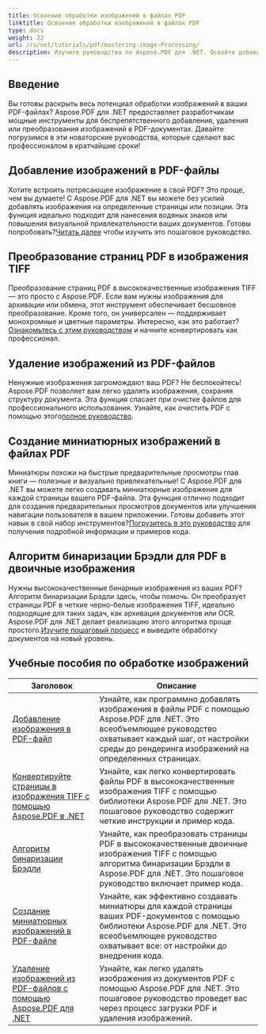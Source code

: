 ```yaml
---
title: Освоение обработки изображений в файлах PDF
linktitle: Освоение обработки изображений в файлах PDF
type: docs
weight: 22
url: /ru/net/tutorials/pdf/mastering-image-Processing/
description: Изучите руководства по Aspose.PDF для .NET. Освойте добавление, преобразование и управление изображениями в файлах PDF с помощью простых в использовании, оптимизированных для SEO руководств и примеров кода.
---
```

## Введение

Вы готовы раскрыть весь потенциал обработки изображений в ваших PDF-файлах? Aspose.PDF для .NET предоставляет разработчикам мощные инструменты для беспрепятственного добавления, удаления или преобразования изображений в PDF-документах. Давайте погрузимся в эти новаторские руководства, которые сделают вас профессионалом в кратчайшие сроки!

## Добавление изображений в PDF-файлы  

 Хотите встроить потрясающее изображение в свой PDF? Это проще, чем вы думаете! С Aspose.PDF для .NET вы можете без усилий добавлять изображения на определенные страницы или позиции. Эта функция идеально подходит для нанесения водяных знаков или повышения визуальной привлекательности ваших документов. Готовы попробовать?[Читать далее](./adding-image/) чтобы изучить это пошаговое руководство.

## Преобразование страниц PDF в изображения TIFF  

Преобразование страниц PDF в высококачественные изображения TIFF — это просто с Aspose.PDF. Если вам нужны изображения для архивации или обмена, этот инструмент обеспечивает бесшовное преобразование. Кроме того, он универсален — поддерживает монохромные и цветные параметры. Интересно, как это работает?[Ознакомьтесь с этим руководством](./convert-pages-to-tiff-images/) и начните конвертировать как профессионал.

## Удаление изображений из PDF-файлов  

 Ненужные изображения загромождают ваш PDF? Не беспокойтесь! Aspose.PDF позволяет вам легко удалять изображения, сохраняя структуру документа. Эта функция спасает при очистке файлов для профессионального использования. Узнайте, как очистить PDF с помощью этого[полное руководство](./delete-images-from-pdf-files/).  

## Создание миниатюрных изображений в файлах PDF  

Миниатюры похожи на быстрые предварительные просмотры глав книги — полезные и визуально привлекательные! С Aspose.PDF для .NET вы можете легко создавать миниатюрные изображения для каждой страницы вашего PDF-файла. Эта функция отлично подходит для создания предварительных просмотров документов или улучшения навигации пользователя в вашем приложении. Готовы добавить этот навык в свой набор инструментов?[Погрузитесь в это руководство](./creating-thumbnail-images/) для получения подробной информации и примеров кода.

## Алгоритм бинаризации Брэдли для PDF в двоичные изображения  

 Нужны высококачественные бинарные изображения из ваших PDF? Алгоритм бинаризации Брэдли здесь, чтобы помочь. Он преобразует страницы PDF в четкие черно-белые изображения TIFF, идеально подходящие для таких задач, как архивация документов или OCR. Aspose.PDF для .NET делает реализацию этого алгоритма проще простого.[Изучите пошаговый процесс](./bradley-binarization-algorithm/) и выведите обработку документов на новый уровень.

## Учебные пособия по обработке изображений
| Заголовок | Описание |
| --- | --- | 
| [Добавление изображения в PDF-файл](./adding-image/) | Узнайте, как программно добавлять изображения в файлы PDF с помощью Aspose.PDF для .NET. Это всеобъемлющее руководство охватывает каждый шаг, от настройки среды до рендеринга изображений на определенных страницах. |  
| [Конвертируйте страницы в изображения TIFF с помощью Aspose.PDF в .NET](./convert-pages-to-tiff-images/) | Узнайте, как легко конвертировать файлы PDF в высококачественные изображения TIFF с помощью библиотеки Aspose.PDF для .NET. Это пошаговое руководство содержит четкие инструкции и пример кода. |  
| [Алгоритм бинаризации Брэдли](./bradley-binarization-algorithm/) | Узнайте, как преобразовать страницы PDF в высококачественные двоичные изображения TIFF с помощью алгоритма бинаризации Брэдли в Aspose.PDF для .NET. Это пошаговое руководство включает пример кода. |   
| [Создание миниатюрных изображений в PDF-файле](./creating-thumbnail-images/) | Узнайте, как эффективно создавать миниатюры для каждой страницы ваших PDF-документов с помощью библиотеки Aspose.PDF для .NET. Это всеобъемлющее руководство охватывает все: от настройки до внедрения кода. |  
| [Удаление изображений из PDF-файлов с помощью Aspose.PDF для .NET](./delete-images-from-pdf-files/) | Узнайте, как легко удалять изображения из документов PDF с помощью Aspose.PDF для .NET. Это пошаговое руководство проведет вас через процесс загрузки PDF и удаления изображений. |  
